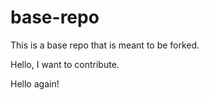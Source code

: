 # base-repo

This is a base repo that is meant to be forked.

Hello, I want to contribute.

Hello again!
